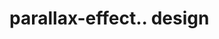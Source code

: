 # parallax-effect.. design                                                                                                               

